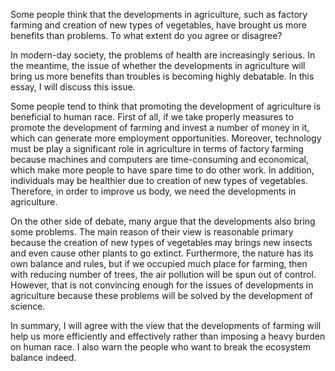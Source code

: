Some people think that the developments in agriculture, such as factory farming and creation of new types of vegetables, have brought us more benefits than problems. To what extent do you agree or disagree?



In modern-day society, the problems of health are increasingly serious. In the meantime, the issue of whether the developments in agriculture will bring us more benefits than troubles is becoming highly debatable. In this essay, I will discuss this issue.



Some people tend to think that promoting the development of agriculture is beneficial to human race. First of all, if we take properly measures to promote the development of farming and invest a number of money in it, which can generate more employment opportunities. Moreover, technology must be play a significant role in agriculture in terms of factory farming because machines and computers are time-consuming and economical, which make more people to have spare time to do other work. In addition, individuals may be healthier due to creation of new types of vegetables. Therefore, in order to improve us body, we need the developments in agriculture.



On the other side of debate, many argue that the developments also bring some problems. The main reason of their view is reasonable primary because the creation of new types of vegetables may brings new insects and even cause other plants to go extinct. Furthermore, the nature has its own balance and rules, but if we occupied much place for farming, then with reducing number of trees, the air pollution will be spun out of control. However, that is not convincing enough for the issues of developments in agriculture because these problems will be solved by the development of science.



In summary, I will agree with the view that the developments of farming will help us more efficiently and effectively rather than imposing a heavy burden on human race. I also warn the people who want to break the ecosystem balance indeed.

